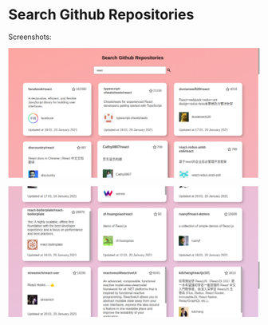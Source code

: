 # Search Github Repositories

Screenshots:


 
![alt text](https://raw.githubusercontent.com/manitejachitla/Phoenix-Robotix/master/screenshots/UI.png)





![alt text](https://raw.githubusercontent.com/manitejachitla/Phoenix-Robotix/master/screenshots/UI2.png)
